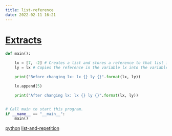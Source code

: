 ```yaml
---
title: list-reference
date: 2022-02-11 16:21
---
```

# [Extracts](Extracts)

```python
def main():

    lx = [7, -2] # Creates a list and stores a reference to that list in the variable lx
    ly = lx # Copies the reference in the variable lx into the variable ly. Does not create a new list.

    print("Before changing lx: lx {} ly {}".format(lx, ly))

    lx.append(5)

    print("After changing lx: lx {} ly {}".format(lx, ly))


# Call main to start this program.
if __name__ == "__main__":
    main()
```

[python](python)
[list-and-repetition](list-and-repetition)
